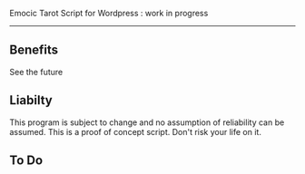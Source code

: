 Emocic Tarot Script for Wordpress : work in progress



-------------------------------------

## Benefits

See the future

## Liabilty

This program is subject to change and no assumption of reliability can be assumed.
This is a proof of concept script. Don't risk your life on it.

## To Do


